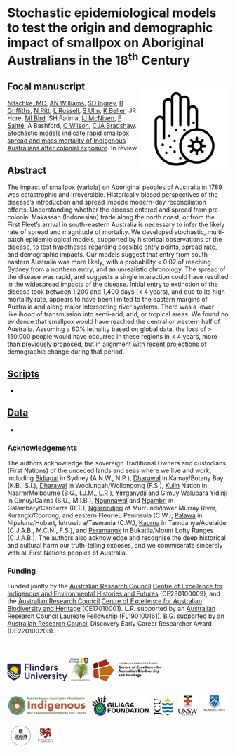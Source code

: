 # Stochastic epidemiological models to test the origin and demographic impact of smallpox on Aboriginal Australians in the 18<sup>th</sup> Century
<img align="right" src="www/smallpox.png" width="200" style="margin-top: 20px">

## Focal manuscript
<a href="https://www.flinders.edu.au/people/cody.nitschke">Nitschke, MC</a>, <a href="https://au.linkedin.com/in/alan-williams-7973a958">AN Williams</a>, <a href="https://scholars.uow.edu.au/shane-ingrey">SD Ingrey</a>, <a href="https://experts.deakin.edu.au/42085-billy-griffiths">B Griffiths</a>, <a href="https://au.linkedin.com/in/nick-pitt-772440ba">N Pitt</a>, <a href="https://research.monash.edu/en/persons/lynette-russell-am">L Russell</a>, <a href="https://portfolio.jcu.edu.au/researchers/sean.ulm/">S Ulm</a>, <a href="https://www.facebook.com/profile.php?id=100076324899510">K Beller</a>, JR Hore, <a href="https://portfolio.jcu.edu.au/researchers/michael.bird">MI Bird</a>, SH Fatima, <a href="https://research.monash.edu/en/persons/ian-mcniven">IJ McNiven</a>, <a href="https://www.flinders.edu.au/people/frederik.saltre">F Saltré</a>, A Bashford, <a href="https://discover.utas.edu.au/Christopher.Wilson">C Wilson</a>, <a href="https://www.flinders.edu.au/people/corey.bradshaw">CJA Bradshaw</a>. <a href="">Stochastic models indicate rapid smallpox spread and mass mortality of Indigenous Australians after colonial exposure</a>. In review

## Abstract
The impact of smallpox (variola) on Aboriginal peoples of Australia in 1789 was catastrophic and irreversible. Historically biased perspectives of the disease’s introduction and spread impede modern-day reconciliation efforts. Understanding whether the disease entered and spread from pre-colonial Makassan (Indonesian) trade along the north coast, or from the First Fleet’s arrival in south-eastern Australia is necessary to infer the likely rate of spread and magnitude of mortality. We developed stochastic, multi-patch epidemiological models, supported by historical observations of the disease, to test hypotheses regarding possible entry points, spread rate, and demographic impacts. Our models suggest that entry from south-eastern Australia was more likely, with a probability < 0.02 of reaching Sydney from a northern entry, and an unrealistic chronology. The spread of the disease was rapid, and suggests a single interaction could have resulted in the widespread impacts of the disease. Initial entry to extinction of the disease took between 1,200 and 1,400 days (< 4 years), and due to its high mortality rate, appears to have been limited to the eastern margins of Australia and along major intersecting river systems. There was a lower likelihood of transmission into semi-arid, arid, or tropical areas. We found no evidence that smallpox would have reached the central or western half of Australia. Assuming a 60% lethality based on global data, the loss of > 150,000 people would have occurred in these regions in < 4 years, more than previously proposed, but in alignment with recent projections of demographic change during that period.

## <a href="https://github.com/mcnitschke/Smallpox-in-Aboriginal-Australia/tree/main/scripts">Scripts</a>
-

## <a href="https://github.com/mcnitschke/Smallpox-in-Aboriginal-Australia/tree/main/data">Data</a>
- 

### Acknowledgements
The authors acknowledge the sovereign Traditional Owners and custodians (First Nations) of the unceded lands and seas where we live and work, including <a href="https://www.gujaga.org.au/faq">Bidiagal</a> in Sydney (A.N.W., N.P.), <a href="https://www.sutherlandshire.nsw.gov.au/play-and-explore/local-history-and-heritage/local-history">Dharawal</a> in Kamay/Botany Bay (K.B., S.I.), <a href="https://www.sutherlandshire.nsw.gov.au/play-and-explore/local-history-and-heritage/local-history">Dharawal</a> in Woolungah/Wollongong (F.S.), <a href="https://www.melbourne.vic.gov.au/aboriginal-melbourne">Kulin</a> Nation in Naarm/Melbourne (B.G., I.J.M., L.R.), <a href="https://dawulwuru.com.au/">Yirrganydji</a> and <a href="https://www.yidinji.com/">Gimuy Walubara Yidinji</a> in Gimuy/Cairns (S.U., M.I.B.), <a href="https://www.ngunnawal.org/who-we-are">Ngunnawal</a> and <a href="https://www.nma.gov.au/learn/encounters-education/community-stories/canberra">Ngambri</a> in Galambary/Canberra (R.T.), <a href="https://ngarrindjeri.com.au/">Ngarrindjeri</a> of Murrundi/lower Murray River, Kurangk/Coorong, and eastern Fleurieu Peninsula (C.W.), <a href="https://tacinc.com.au/">Palawa</a> in Nipaluna/Hobart, lutruwitra/Tasmania (C.W.), <a href="https://www.kaurnawarra.org.au/kaurna-people">Kaurna</a> in Tarndanya/Adelaide (C.J.A.B., M.C.N., F.S.), and <a href="https://www.facebook.com/peramangkgovernancecouncil/">Peramangk</a> in Bukatila/Mount Lofty Ranges (C.J.A.B.). The authors also acknowledge and recognise the deep historical and cultural harm our truth-telling exposes, and we commiserate sincerely with all First Nations peoples of Australia.

### Funding
Funded jointly by the <a href="http://www.arc.gov.au">Australian Research Council</a> <a href="http://ciehf.au">Centre of Excellence for Indigenous and Environmental Histories and Futures</a> (CE230100009), and the <a href="http://www.arc.gov.au">Australian Research Council</a> <a href="http://epicaustralia.org.au">Centre of Excellence for Australian Biodiversity and Heritage</a> (CE17010001). L.R. supported by an <a href="http://www.arc.gov.au">Australian Research Council</a> Laureate Fellowship (FL190100161). B.G. supported by an <a href="http://www.arc.gov.au">Australian Research Council</a> Discovery Early Career Researcher Award (DE220100203).<br>
<br>
<p><a href="https://www.flinders.edu.au"><img align="bottom-left" src="www/Flinders_University_Logo_Horizontal_RGB_Master.png" alt="Flinders University" height="40" style="margin-top: 20px"></a> <a href="https://globalecologyflinders.com"><img align="bottom-left" src="www/GEL Logo Kaurna New Transp.png" alt="GEL logo" height="55" style="margin-top: 20px"></a> <a href="https://epicaustralia.org.au"><img align="bottom-left" src="www/CabahFCL.cropped.jpg" alt="CABAH" height="50" style="margin-top: 20px"></a> <a href="https://ciehf.au/"><img align="bottom-left" src="www/CIEHF_Logo_Email_Version Transparent.png" alt="CIEHF" height="45" style="margin-top: 20px"></a> &nbsp; <a href="https://www.facebook.com/profile.php?id=100076324899510"><img align="bottom-left" src="www/GujagaFoundation.png" alt="Gujaga Foundation" height="45" style="margin-top: 20px"></a> &nbsp; <a href="https://www.jcu.edu.au/"><img align="bottom-left" src="www/JCULogo.webp" alt="James Cook University" height="45" style="margin-top: 20px"></a> &nbsp; <a href="https://www.unsw.edu.au/"><img align="bottom-left" src="www/UNSWLogo.png" alt="UNSW" height="45" style="margin-top: 20px"></a> &nbsp; <a href="https://www.monash.edu/"><img align="bottom-left" src="www/MonashLogo.webp" alt="Monash University" height="55" style="margin-top: 20px"></a> &nbsp; <a href="https://www.deakin.edu/"><img align="bottom-left" src="www/DeakinULogo.svg" alt="Deakin University" height="45" style="margin-top: 20px"></a> <a href="https://www.utas.edu/"><img align="bottom-left" src="www/UTASLogo.webp" alt="University of Tasmania" height="45" style="margin-top: 20px"></a></p>
